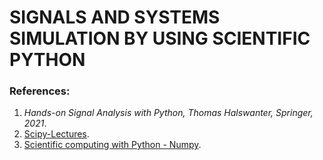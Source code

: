 # SIGNALS AND SYSTEMS SIMULATION BY USING SCIENTIFIC PYTHON

### References:
1. *Hands-on Signal Analysis with Python, Thomas Halswanter, Springer, 2021*.
2. [Scipy-Lectures](https://scipy-lectures.org/).
3. [Scientific computing with Python - Numpy](https://numpy.org/).